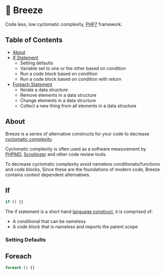 # 🍃 Breeze
Code less, low cyclomatic complexity, [PHP7](http://php.net/) framework.

## Table of Contents
* [About](#about)
* [If Statement](#if)
  * Setting defaults
  * Variable set to one or the other based on condition
  * Run a code block based on condition
  * Run a code block based on condition with return
* [Foreach Statement](#foreach)
  * Iterate a data structure
  * Remove elements in a data structure
  * Change elements in a data structure 
  * Collect a new thing from all elements in a data structure

## About

Breeze is a series of alternative constructs for your code to decrease [cyclomatic complexity](https://en.wikipedia.org/wiki/Cyclomatic_complexity). 

Cyclomatic complexity is often used as a software measurement by [PHPMD](https://phpmd.org/), [Scruitinzer](scrutinizer-ci.com) and other code review tools.

To decrease cyclomatic complexity avoid nameless conditionals/functions and code blocks,
Since these are the foundations of modern code, Breeze contains context dependent alternatives.

## If
```php
if () {}
```
The if statement is a short hand [language construct](https://en.wikipedia.org/wiki/Language_construct), it is comprised of:
  * A conditional that can be nameless
  * A code block that is nameless and imports the parent scope
  
### Setting Defaults

## Foreach
```php
foreach () {}
```
